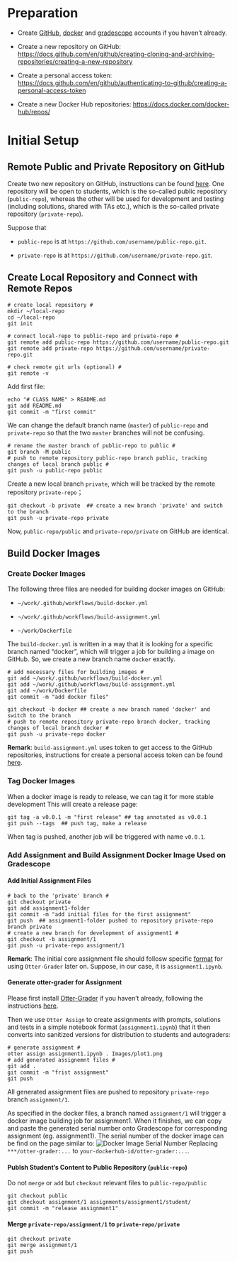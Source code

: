 
<!-- README.md is generated from README.Rmd. Please edit that file -->

# Preparation

-   Create [GitHub](https://github.com),
    [docker](https://www.docker.com) and
    [gradescope](https://www.gradescope.com) accounts if you haven’t
    already.

-   Create a new repository on GitHub:
    <https://docs.github.com/en/github/creating-cloning-and-archiving-repositories/creating-a-new-repository>

-   Create a personal access token:
    <https://docs.github.com/en/github/authenticating-to-github/creating-a-personal-access-token>

-   Create a new Docker Hub repositories:
    <https://docs.docker.com/docker-hub/repos/>

# Initial Setup

## Remote Public and Private Repository on GitHub

Create two new repository on GitHub, instructions can be found
[here](https://docs.github.com/en/github/creating-cloning-and-archiving-repositories/creating-a-new-repository).
One repository will be open to students, which is the so-called public
repository (`public-repo`), whereas the other will be used for
development and testing (including solutions, shared with TAs etc.),
which is the so-called private repository (`private-repo`).

Suppose that

-   `public-repo` is at `https://github.com/username/public-repo.git`.

-   `private-repo` is at `https://github.com/username/private-repo.git`.

## Create Local Repository and Connect with Remote Repos

    # create local repository #
    mkdir ~/local-repo
    cd ~/local-repo
    git init

    # connect local-repo to public-repo and private-repo #
    git remote add public-repo https://github.com/username/public-repo.git
    git remote add private-repo https://github.com/username/private-repo.git

    # check remote git urls (optional) #
    git remote -v

Add first file:

    echo "# CLASS NAME" > README.md
    git add README.md
    git commit -m "first commit"

We can change the default branch name (`master`) of `public-repo` and
`private-repo` so that the two `master` branches will not be confusing.

    # rename the master branch of public-repo to public #
    git branch -M public
    # push to remote repository public-repo branch public, tracking changes of local branch public #
    git push -u public-repo public

Create a new local branch `private`, which will be tracked by the remote
repository `private-repo`；

    git checkout -b private  ## create a new branch 'private' and switch to the branch
    git push -u private-repo private

Now, `public-repo/public` and `private-repo/private` on GitHub are
identical.

## Build Docker Images

### Create Docker Images

The following three files are needed for building docker images on
GitHub:

-   `~/work/.github/workflows/build-docker.yml`

-   `~/work/.github/workflows/build-assignment.yml`

-   `~/work/Dockerfile`

The `build-docker.yml` is written in a way that it is looking for a
specific branch named “docker”, which will trigger a job for building a
image on GitHub. So, we create a new branch name `docker` exactly.

    # add necessary files for building images #
    git add ~/work/.github/workflows/build-docker.yml
    git add ~/work/.github/workflows/build-assignment.yml
    git add ~/work/Dockerfile
    git commit -m "add docker files"

    git checkout -b docker ## create a new branch named 'docker' and switch to the branch
    # push to remote repository private-repo branch docker, tracking changes of local branch docker #
    git push -u private-repo docker

**Remark**: `build-assignment.yml` uses token to get access to the
GitHub repositories, instructions for create a personal access token can
be found
[here](https://docs.github.com/en/github/authenticating-to-github/creating-a-personal-access-token).

### Tag Docker Images

When a docker image is ready to release, we can tag it for more stable
development This will create a release page:

    git tag -a v0.0.1 -m "first release" ## tag annotated as v0.0.1
    git push --tags  ## push tag, make a release

When tag is pushed, another job will be triggered with name `v0.0.1`.

### Add Assignment and Build Assignment Docker Image Used on Gradescope

#### Add Initial Assignment Files

    # back to the 'private' branch #
    git checkout private
    git add assignment1-folder
    git commit -m "add initial files for the first assignment"
    git push  ## assignment1-folder pushed to repository private-repo branch private
    # create a new branch for development of assignment1 #
    git checkout -b assignment/1
    git push -u private-repo assignment/1

**Remark**: The initial core assignment file should follosw specific
[format](https://otter-grader.readthedocs.io/en/latest/otter_assign/python_notebook_format.html)
for using `Otter-Grader` later on. Suppose, in our case, it is
`assignment1.ipynb`.

#### Generate otter-grader for Assignment

Please first install
[Otter-Grader](https://ucbds-infra.github.io/ds-course-infra-guide/autograding/otter.html)
if you haven’t already, following the instructions
[here](https://otter-grader.readthedocs.io/en/latest/index.html#installation).

Then we use `Otter Assign` to create assignments with prompts, solutions
and tests in a simple notebook format (`assignment1.ipynb`) that it then
converts into sanitized versions for distribution to students and
autograders:

    # generate assignment #
    otter assign assignment1.ipynb . Images/plot1.png
    # add generated assignemnt files #
    git add .
    git commit -m "frist assignment"
    git push

All generated assignment files are pushed to repository `private-repo`
branch `assignment/1`.

As specified in the docker files, a branch named `assignment/1` will
trigger a docker image building job for assignment1. When it finishes,
we can copy and paste the generated serial number onto Gradescope for
corresponding assignment (eg. assignment1). The serial number of the
docker image can be find on the page similar to: ![Docker Image Serial
Number](images/docker_serial_number.png) Replacing
`***/otter-grader:...` to `your-dockerhub-id/otter-grader:...`.

#### Publsh Student’s Content to Public Repository (`public-repo`)

Do not `merge` or `add` but `checkout` relevant files to
`public-repo/public`

    git checkout public 
    git checkout assignment/1 assignments/assignment1/student/
    git commit -m "release assignment1"

#### Merge `private-repo/assignment/1` to `private-repo/private`

    git checkout private
    git merge assignment/1
    git push
